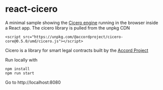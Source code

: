 # react-cicero

A minimal sample showing the [Cicero engine](https://github.com/accordproject/cicero/) running in the browser inside a React app. The cicero library is pulled from the unpkg CDN 
```
<script src="https://unpkg.com/@accordproject/cicero-core@0.5.0/umd/cicero.js"></script>
```

Cicero is a library for smart legal contracts built by the [Accord Project](https://accordproject.org)

Run locally with 

```
npm install
npm run start
```

Go to http://localhost:8080 